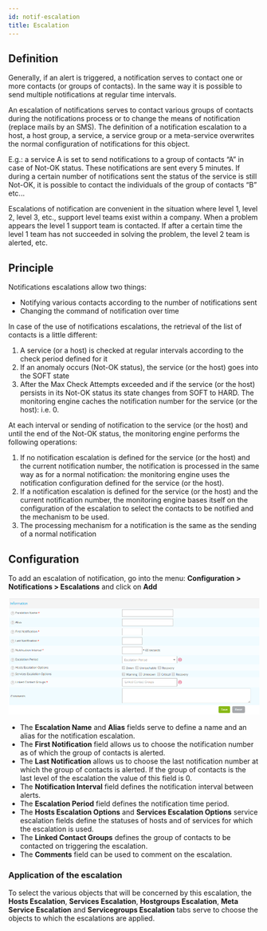 ```yaml
---
id: notif-escalation
title: Escalation
---
```


## Definition

Generally, if an alert is triggered, a notification serves to contact one or more contacts (or groups of contacts). In
the same way it is possible to send multiple notifications at regular time intervals.

An escalation of notifications serves to contact various groups of contacts during the notifications process or to
change the means of notification (replace mails by an SMS).
The definition of a notification escalation to a host, a host group, a service, a service group or a meta-service
overwrites the normal configuration of notifications for this object.

E.g.: a service A is set to send notifications to a group of contacts “A” in case of Not-OK status. These notifications
are sent every 5 minutes. If during a certain number of notifications sent the status of the service is still Not-OK,
it is possible to contact the individuals of the group of contacts “B” etc...

Escalations of notification are convenient in the situation where level 1, level 2, level 3, etc., support level teams
exist within a company. When a problem appears the level 1 support team is contacted. If after a certain time the level
1 team has not succeeded in solving the problem, the level 2 team is alerted, etc.

## Principle

Notifications escalations allow two things:

* Notifying various contacts according to the number of notifications sent
* Changing the command of notification over time

In case of the use of notifications escalations, the retrieval of the list of contacts is a little different:

1. A service (or a host) is checked at regular intervals according to the check period defined for it
2. If an anomaly occurs (Not-OK status), the service (or the host) goes into the SOFT state
3. After the Max Check Attempts exceeded and if the service (or the host) persists in its Not-OK status its state changes
  from SOFT to HARD. The monitoring engine caches the notification number for the service (or the host): i.e. 0.

At each interval or sending of notification to the service (or the host) and until the end of the Not-OK status, the
monitoring engine performs the following operations:

1. If no notification escalation is defined for the service (or the host) and the current notification number, the
  notification is processed in the same way as for a normal notification: the monitoring engine uses the notification
  configuration defined for the service (or the host).
2. If a notification escalation is defined for the service (or the host) and the current notification number, the
  monitoring engine bases itself on the configuration of the escalation to select the contacts to be notified and the
  mechanism to be used.
3. The processing mechanism for a notification is the same as the sending of a normal notification

## Configuration

To add an escalation of notification, go into the menu: **Configuration > Notifications > Escalations** and click on
**Add**

![image](../assets/alerts/04notificationsescalation.png)

* The **Escalation Name** and **Alias** fields serve to define a name and an alias for the notification escalation.
* The **First Notification** field allows us to choose the notification number as of which the group of contacts is
  alerted.
* The **Last Notification** allows us to choose the last notification number at which the group of contacts is alerted.
  If the group of contacts is the last level of the escalation the value of this field is 0.
* The **Notification Interval** field defines the notification interval between alerts.
* The **Escalation Period** field defines the notification time period.
* The **Hosts Escalation Options** and **Services Escalation Options** service escalation fields define the statuses of
  hosts and of services for which the escalation is used.
* The **Linked Contact Groups** defines the group of contacts to be contacted on triggering the escalation.
* The **Comments** field can be used to comment on the escalation.

### Application of the escalation

To select the various objects that will be concerned by this escalation, the **Hosts Escalation**, **Services Escalation**,
**Hostgroups Escalation**, **Meta Service Escalation** and **Servicegroups Escalation** tabs serve to choose the objects
to which the escalations are applied.
